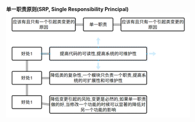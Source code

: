 **单一职责原则(SRP, Single Responsibility Principal)**
![](https://github.com/Yuriumi/ProgrammingIdeas/blob/main/3.DesignPrinciples/Other/Pasted%20image%2020221125151124.png)
